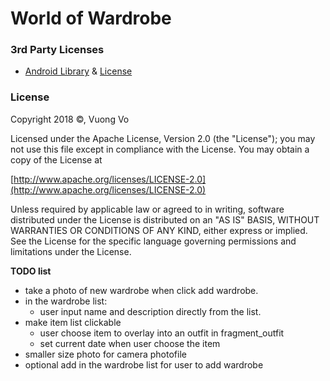 # World of Wardrobe

### 3rd Party Licenses
* [Android Library](https://source.android.com/) & [License](https://source.android.com/setup/licenses)

### License

Copyright 2018 &copy;, Vuong Vo

   Licensed under the Apache License, Version 2.0 (the "License");
   you may not use this file except in compliance with the License.
   You may obtain a copy of the License at

   [http://www.apache.org/licenses/LICENSE-2.0](http://www.apache.org/licenses/LICENSE-2.0)

   Unless required by applicable law or agreed to in writing, software
   distributed under the License is distributed on an "AS IS" BASIS,
   WITHOUT WARRANTIES OR CONDITIONS OF ANY KIND, either express or implied.
   See the License for the specific language governing permissions and
   limitations under the License.

**TODO list**
* take a photo of new wardrobe when click add wardrobe.
* in the wardrobe list: 
  * user input name and description directly from the list.
* make item list clickable
  * user choose item to overlay into an outfit in fragment_outfit
  * set current date when user choose the item  
* smaller size photo for camera photofile
* optional add in the wardrobe list for user to add wardrobe 
